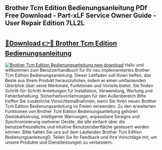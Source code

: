 ## Brother Tcm Edition Bedienungsanleitung PDf Free Download - Part-xLF Service Owner Guide - User Repair Edition 7LL2L

# <h2><a href="http://df4bfw.blite.top/?on=Brother+Tcm+Edition+Bedienungsanleitung">🔗Download 👉🔴 Brother Tcm Edition Bedienungsanleitung</a></h2>

[![Brother Tcm Edition Bedienungsanleitung new download](https://i.imgur.com/lujVjoI.png)](http://df4bfw.blite.top/?on=Brother+Tcm+Edition+Bedienungsanleitung)
Hallo und willkommen zum Benutzerhandbuch für Ihr neu implementiertes Brother Tcm Edition Bedienungsanleitung. Dieser Leitfaden soll Ihnen helfen, das Beste aus Ihrem Produkt herauszuholen, indem er einen umfassenden Überblick über seine Merkmale, Funktionen und Vorteile bietet. Sie finden Schritt-für-Schritt-Anleitungen für Installation, Verwendung, Wartung und Fehlerbehebung. Sicherheitsvorkehrungen für den Außenbereich Bitte treffen Sie zusätzliche Vorsichtsmaßnahmen, wenn Sie Ihren neuen Brother Tcm Edition Bedienungsanleitung im Freien verwenden. Zu den erweiterten Funktionen von Brother Tcm Edition Bedienungsanleitung gehören Geolokalisierung, intelligente Warnungen, anpassbare Designs und Synchronisierung mehrerer Geräte, die alle einfach über die benutzerfreundliche und intuitive Benutzeroberfläche gesteuert werden können. Bitte halten Sie uns auf dem Laufenden Brother Tcm Edition BedienungsanleitungD. Teilen Sie Ihr Feedback und Ihre Vorschläge mit, um unsere Produkte und Dienstleistungen zu verbessern.

